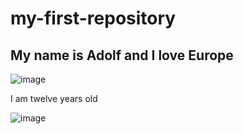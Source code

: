 # my-first-repository
## My name is Adolf and I love Europe

![image](https://github.com/EnUUshKA/my-first-repository/assets/152018037/1216a12e-12e6-4d23-9d1f-8d96132052fc)

I am twelve years old

![image](https://github.com/EnUUshKA/my-first-repository/assets/152018037/aa0703bf-34a2-44d1-968a-cb597ecae24e)

